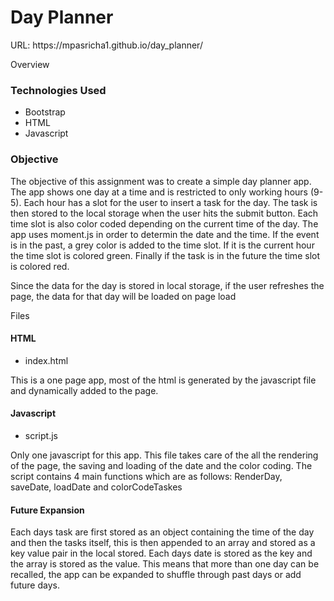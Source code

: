 <h1>Day Planner</h1>
<p>URL: https://mpasricha1.github.io/day_planner/</p
<h2>Overview</h2>
<h3>Technologies Used</h3>
<ul>
	<li>Bootstrap</li>
	<li>HTML</li>
	<li>Javascript</li>
</ul>
<h3>Objective</h3> 
<p>The objective of this assignment was to create a simple day planner app. The app shows one day at a time and is restricted to only working hours (9-5). Each hour has a slot for 
the user to insert a task for the day. The task is then stored to the local storage when the user hits the submit button. Each time slot is also color coded depending on the current 
time of the day. The app uses moment.js in order to determin the date and the time. If the event is in the past, a grey color is added to the time slot. If it is the current hour 
the time slot is colored green. Finally if the task is in the future the time slot is colored red.</p> 

<p>Since the data for the day is stored in local storage, if the user refreshes the page, the data for that day will be loaded on page load</p

<h3>Files</h3>
<h4>HTML</h4> 
<ul>
	<li>index.html</li>
</ul>
<p>This is a one page app, most of the html is generated by the javascript file and dynamically added to the page.</p>
<h4>Javascript</h4>
<ul>
	<li>script.js</li>
</ul> 
<p>Only one javascript for this app. This file takes care of the all the rendering of the page, the saving and loading of the date and the color coding. The script contains 4 main functions
which are as follows: RenderDay, saveDate, loadDate and colorCodeTaskes</p>

<h4>Future Expansion</h4> 
<p>Each days task are first stored as an object containing the time of the day and then the tasks itself, this is then appended to an array and stored as a key value pair in the local stored.
Each days date is stored as the key and the array is stored as the value. This means that more than one day can be recalled, the app can be expanded to shuffle through past days or add future days.</p>